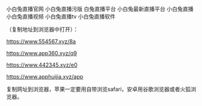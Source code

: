 小白兔直播官网
小白兔直播污版
白兔直播平台
小白兔最新直播平台
小白兔直播
小白兔直播视频
小白兔直播tv
小白兔直播软件


（复制地址到浏览器中打开）：

https://www.554567.xyz/8a

https://www.app360.xyz/q9

https://www.442345.xyz/e0

https://www.apphuijia.xyz/app

复制网址到浏览器，苹果一定要用自带浏览safari，安卓用谷歌浏览器或者火狐浏览器。
